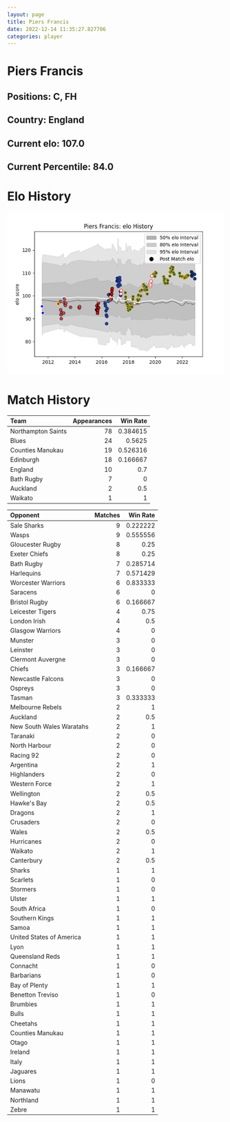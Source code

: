 ```yaml
---  
layout: page  
title: Piers Francis  
date: 2022-12-14 11:35:27.827706  
categories: player  
---
```

# Piers Francis

## Positions: C, FH

## Country: England

## Current elo: 107.0

## Current Percentile: 84.0

# Elo History


![elo history](history_PiersFrancis.png)
# Match History


| Team               |   Appearances |   Win Rate |
|:-------------------|--------------:|-----------:|
| Northampton Saints |            78 |   0.384615 |
| Blues              |            24 |   0.5625   |
| Counties Manukau   |            19 |   0.526316 |
| Edinburgh          |            18 |   0.166667 |
| England            |            10 |   0.7      |
| Bath Rugby         |             7 |   0        |
| Auckland           |             2 |   0.5      |
| Waikato            |             1 |   1        |

| Opponent                 |   Matches |   Win Rate |
|:-------------------------|----------:|-----------:|
| Sale Sharks              |         9 |   0.222222 |
| Wasps                    |         9 |   0.555556 |
| Gloucester Rugby         |         8 |   0.25     |
| Exeter Chiefs            |         8 |   0.25     |
| Bath Rugby               |         7 |   0.285714 |
| Harlequins               |         7 |   0.571429 |
| Worcester Warriors       |         6 |   0.833333 |
| Saracens                 |         6 |   0        |
| Bristol Rugby            |         6 |   0.166667 |
| Leicester Tigers         |         4 |   0.75     |
| London Irish             |         4 |   0.5      |
| Glasgow Warriors         |         4 |   0        |
| Munster                  |         3 |   0        |
| Leinster                 |         3 |   0        |
| Clermont Auvergne        |         3 |   0        |
| Chiefs                   |         3 |   0.166667 |
| Newcastle Falcons        |         3 |   0        |
| Ospreys                  |         3 |   0        |
| Tasman                   |         3 |   0.333333 |
| Melbourne Rebels         |         2 |   1        |
| Auckland                 |         2 |   0.5      |
| New South Wales Waratahs |         2 |   1        |
| Taranaki                 |         2 |   0        |
| North Harbour            |         2 |   0        |
| Racing 92                |         2 |   0        |
| Argentina                |         2 |   1        |
| Highlanders              |         2 |   0        |
| Western Force            |         2 |   1        |
| Wellington               |         2 |   0.5      |
| Hawke's Bay              |         2 |   0.5      |
| Dragons                  |         2 |   1        |
| Crusaders                |         2 |   0        |
| Wales                    |         2 |   0.5      |
| Hurricanes               |         2 |   0        |
| Waikato                  |         2 |   1        |
| Canterbury               |         2 |   0.5      |
| Sharks                   |         1 |   1        |
| Scarlets                 |         1 |   0        |
| Stormers                 |         1 |   0        |
| Ulster                   |         1 |   1        |
| South Africa             |         1 |   0        |
| Southern Kings           |         1 |   1        |
| Samoa                    |         1 |   1        |
| United States of America |         1 |   1        |
| Lyon                     |         1 |   1        |
| Queensland Reds          |         1 |   1        |
| Connacht                 |         1 |   0        |
| Barbarians               |         1 |   0        |
| Bay of Plenty            |         1 |   1        |
| Benetton Treviso         |         1 |   0        |
| Brumbies                 |         1 |   1        |
| Bulls                    |         1 |   1        |
| Cheetahs                 |         1 |   1        |
| Counties Manukau         |         1 |   1        |
| Otago                    |         1 |   1        |
| Ireland                  |         1 |   1        |
| Italy                    |         1 |   1        |
| Jaguares                 |         1 |   1        |
| Lions                    |         1 |   0        |
| Manawatu                 |         1 |   1        |
| Northland                |         1 |   1        |
| Zebre                    |         1 |   1        |